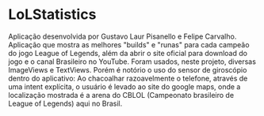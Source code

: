 # LoLStatistics
Aplicação desenvolvida por Gustavo Laur Pisanello e Felipe Carvalho.
Aplicação que mostra as melhores "builds" e "runas" para cada campeão do jogo League of Legends, além da abrir o site oficial para download do jogo e o canal Brasileiro no YouTube.
Foram usados, neste projeto, diversas ImageViews e TextViews. Porém é notório o uso do sensor de giroscópio dentro do aplicativo: Ao chacoalhar razoavelmente o telefone, através de uma intent explícita, o usuário é levado ao site do google maps, onde a localização mostrada é a arena do CBLOL (Campeonato brasileiro de League of Legends) aqui no Brasil.
